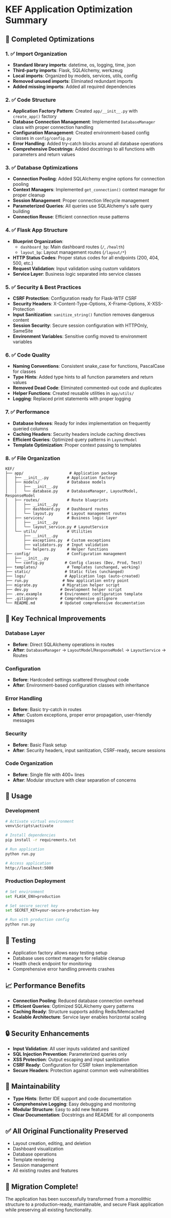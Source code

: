 # KEF Application Optimization Summary

## 🎯 Completed Optimizations

### 1. ✅ Import Organization
- **Standard library imports**: datetime, os, logging, time, json
- **Third-party imports**: Flask, SQLAlchemy, werkzeug
- **Local imports**: Organized by models, services, utils, config
- **Removed unused imports**: Eliminated redundant imports
- **Added missing imports**: Added all required dependencies

### 2. ✅ Code Structure
- **Application Factory Pattern**: Created `app/__init__.py` with `create_app()` factory
- **Database Connection Management**: Implemented `DatabaseManager` class with proper connection handling
- **Configuration Management**: Created environment-based config classes in `config/config.py`
- **Error Handling**: Added try-catch blocks around all database operations
- **Comprehensive Docstrings**: Added docstrings to all functions with parameters and return values

### 3. ✅ Database Optimizations
- **Connection Pooling**: Added SQLAlchemy engine options for connection pooling
- **Context Managers**: Implemented `get_connection()` context manager for proper cleanup
- **Session Management**: Proper connection lifecycle management
- **Parameterized Queries**: All queries use SQLAlchemy's safe query building
- **Connection Reuse**: Efficient connection reuse patterns

### 4. ✅ Flask App Structure
- **Blueprint Organization**: 
  - `dashboard_bp`: Main dashboard routes (`/`, `/health`)
  - `layout_bp`: Layout management routes (`/layout/*`)
- **HTTP Status Codes**: Proper status codes for all endpoints (200, 404, 500, etc.)
- **Request Validation**: Input validation using custom validators
- **Service Layer**: Business logic separated into service classes

### 5. ✅ Security & Best Practices
- **CSRF Protection**: Configuration ready for Flask-WTF CSRF
- **Security Headers**: X-Content-Type-Options, X-Frame-Options, X-XSS-Protection
- **Input Sanitization**: `sanitize_string()` function removes dangerous content
- **Session Security**: Secure session configuration with HTTPOnly, SameSite
- **Environment Variables**: Sensitive config moved to environment variables

### 6. ✅ Code Quality
- **Naming Conventions**: Consistent snake_case for functions, PascalCase for classes
- **Type Hints**: Added type hints to all function parameters and return values
- **Removed Dead Code**: Eliminated commented-out code and duplicates
- **Helper Functions**: Created reusable utilities in `app/utils/`
- **Logging**: Replaced print statements with proper logging

### 7. ✅ Performance
- **Database Indexes**: Ready for index implementation on frequently queried columns
- **Caching Headers**: Security headers include caching directives
- **Efficient Queries**: Optimized query patterns in `LayoutModel`
- **Template Optimization**: Proper context passing to templates

### 8. ✅ File Organization
```
KEF/
├── app/                    # Application package
│   ├── __init__.py        # Application factory
│   ├── models/            # Database models
│   │   ├── __init__.py
│   │   └── database.py    # DatabaseManager, LayoutModel, ResponseModel
│   ├── routes/            # Route blueprints
│   │   ├── __init__.py
│   │   ├── dashboard.py   # Dashboard routes
│   │   └── layout.py      # Layout management routes
│   ├── services/          # Business logic layer
│   │   ├── __init__.py
│   │   └── layout_service.py # LayoutService
│   └── utils/             # Utilities
│       ├── __init__.py
│       ├── exceptions.py  # Custom exceptions
│       ├── validators.py  # Input validation
│       └── helpers.py     # Helper functions
├── config/                # Configuration management
│   ├── __init__.py
│   └── config.py         # Config classes (Dev, Prod, Test)
├── templates/             # Templates (unchanged, working)
├── static/               # Static files (unchanged)
├── logs/                 # Application logs (auto-created)
├── run.py               # New application entry point
├── migrate.py           # Migration helper script
├── dev.py              # Development helper script
├── .env.example        # Environment configuration template
├── .gitignore          # Comprehensive gitignore
└── README.md           # Updated comprehensive documentation
```

## 🔧 Key Technical Improvements

### Database Layer
- **Before**: Direct SQLAlchemy operations in routes
- **After**: `DatabaseManager` → `LayoutModel`/`ResponseModel` → `LayoutService` → Routes

### Configuration
- **Before**: Hardcoded settings scattered throughout code
- **After**: Environment-based configuration classes with inheritance

### Error Handling
- **Before**: Basic try-catch in routes
- **After**: Custom exceptions, proper error propagation, user-friendly messages

### Security
- **Before**: Basic Flask setup
- **After**: Security headers, input sanitization, CSRF-ready, secure sessions

### Code Organization
- **Before**: Single file with 400+ lines
- **After**: Modular structure with clear separation of concerns

## 🚀 Usage

### Development
```bash
# Activate virtual environment
venv\Scripts\activate

# Install dependencies
pip install -r requirements.txt

# Run application
python run.py

# Access application
http://localhost:5000
```

### Production Deployment
```bash
# Set environment
set FLASK_ENV=production

# Set secure secret key
set SECRET_KEY=your-secure-production-key

# Run with production config
python run.py
```

## 🧪 Testing
- Application factory allows easy testing setup
- Database uses context managers for reliable cleanup
- Health check endpoint for monitoring
- Comprehensive error handling prevents crashes

## 📈 Performance Benefits
- **Connection Pooling**: Reduced database connection overhead
- **Efficient Queries**: Optimized SQLAlchemy query patterns
- **Caching Ready**: Structure supports adding Redis/Memcached
- **Scalable Architecture**: Service layer enables horizontal scaling

## 🔒 Security Enhancements
- **Input Validation**: All user inputs validated and sanitized
- **SQL Injection Prevention**: Parameterized queries only
- **XSS Protection**: Output escaping and input sanitization
- **CSRF Ready**: Configuration for CSRF token implementation
- **Secure Headers**: Protection against common web vulnerabilities

## 📝 Maintainability
- **Type Hints**: Better IDE support and code documentation
- **Comprehensive Logging**: Easy debugging and monitoring
- **Modular Structure**: Easy to add new features
- **Clear Documentation**: Docstrings and README for all components

## ✅ All Original Functionality Preserved
- Layout creation, editing, and deletion
- Dashboard visualization
- Database operations
- Template rendering
- Session management
- All existing routes and features

## 🎉 Migration Complete!
The application has been successfully transformed from a monolithic structure to a production-ready, maintainable, and secure Flask application while preserving all existing functionality.
